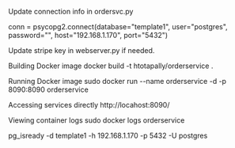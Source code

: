 Update connection info in ordersvc.py

conn = psycopg2.connect(database="template1", user="postgres", password="<REPLACEME>", host="192.168.1.170", port="5432")
      
Update stripe key in webserver.py if needed.

Building Docker image
docker build -t htotapally/orderservice .

Running Docker image
sudo docker run --name orderservice -d -p 8090:8090 orderservice

Accessing services directly
http://locahost:8090/

Viewing container logs
sudo docker logs orderservice


pg_isready -d template1 -h 192.168.1.170 -p 5432 -U postgres   
